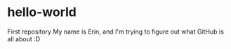 # hello-world
First repository
My name is Erin, and I'm trying to figure out what GitHub is all about :D
